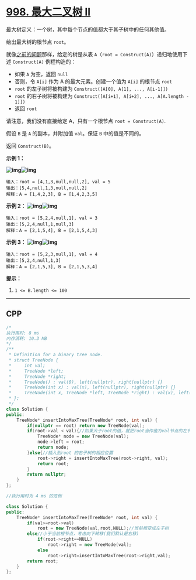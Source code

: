 # [998. 最大二叉树 II](https://leetcode-cn.com/problems/maximum-binary-tree-ii/)

最大树定义：一个树，其中每个节点的值都大于其子树中的任何其他值。

给出最大树的根节点 `root`。

就像[之前的问题](https://leetcode-cn.com/problems/maximum-binary-tree/)那样，给定的树是从表 `A`（`root = Construct(A)`）递归地使用下述 `Construct(A)` 例程构造的：

- 如果 `A` 为空，返回 `null`
- 否则，令 `A[i]` 作为 A 的最大元素。创建一个值为 `A[i]` 的根节点 `root`
- `root` 的左子树将被构建为 `Construct([A[0], A[1], ..., A[i-1]])`
- `root` 的右子树将被构建为 `Construct([A[i+1], A[i+2], ..., A[A.length - 1]])`
- 返回 `root`

请注意，我们没有直接给定 A，只有一个根节点 `root = Construct(A)`.

假设 `B` 是 `A` 的副本，并附加值 `val`。保证 `B` 中的值是不同的。

返回 `Construct(B)`。

 

**示例 1：**

**![img](https://assets.leetcode-cn.com/aliyun-lc-upload/uploads/2019/02/23/maximum-binary-tree-1-1.png)![img](https://assets.leetcode-cn.com/aliyun-lc-upload/uploads/2019/02/23/maximum-binary-tree-1-2.png)**

```
输入：root = [4,1,3,null,null,2], val = 5
输出：[5,4,null,1,3,null,null,2]
解释：A = [1,4,2,3], B = [1,4,2,3,5]
```

**示例 2：
![img](https://assets.leetcode-cn.com/aliyun-lc-upload/uploads/2019/02/23/maximum-binary-tree-2-1.png)![img](https://assets.leetcode-cn.com/aliyun-lc-upload/uploads/2019/02/23/maximum-binary-tree-2-2.png)**

```
输入：root = [5,2,4,null,1], val = 3
输出：[5,2,4,null,1,null,3]
解释：A = [2,1,5,4], B = [2,1,5,4,3]
```

**示例 3：
![img](https://assets.leetcode-cn.com/aliyun-lc-upload/uploads/2019/02/23/maximum-binary-tree-3-1.png)![img](https://assets.leetcode-cn.com/aliyun-lc-upload/uploads/2019/02/23/maximum-binary-tree-3-2.png)**

```
输入：root = [5,2,3,null,1], val = 4
输出：[5,2,4,null,1,3]
解释：A = [2,1,5,3], B = [2,1,5,3,4]
```

 

**提示：**

1. `1 <= B.length <= 100`

***

## CPP

```cpp
/*
执行用时: 8 ms
内存消耗: 10.3 MB
*/
/**
 * Definition for a binary tree node.
 * struct TreeNode {
 *     int val;
 *     TreeNode *left;
 *     TreeNode *right;
 *     TreeNode() : val(0), left(nullptr), right(nullptr) {}
 *     TreeNode(int x) : val(x), left(nullptr), right(nullptr) {}
 *     TreeNode(int x, TreeNode *left, TreeNode *right) : val(x), left(left), right(right) {}
 * };
 */
class Solution {
public:
    TreeNode* insertIntoMaxTree(TreeNode* root, int val) {
        if(nullptr == root) return new TreeNode(val);
        if(root->val < val){//如果大于root的值，就把root当作值为val节点的左节点
            TreeNode* node = new TreeNode(val);
            node->left = root;
            return node;
        }else{//插入到root 的右子树的相应位置
            root->right = insertIntoMaxTree(root->right, val);
            return root;
        }
        return nullptr;
    }
};
```



```cpp
//执行用时为 4 ms 的范例

class Solution {
public:
    TreeNode* insertIntoMaxTree(TreeNode* root, int val) {
        if(val>=root->val)
            root = new TreeNode(val,root,NULL);//当前根变成左子树
        else//小于当前根节点，考虑向下转移(我们默认是右移)
            if(root->right==NULL)
                root->right = new TreeNode(val);
            else
                root->right=insertIntoMaxTree(root->right,val);
        return root;
    }
};

```

